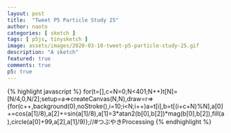 ```yaml
---
layout: post
title:  "Tweet P5 Particle Study 25"
author: naoto
categories: [ sketch ]
tags: [ p5js, tinysketch ]
image: assets/images/2020-03-10-tweet-p5-particle-study-25.gif
description: "A sketch"
featured: true
comments: true
p5: true
---
```


<div id = "p5sketch">
  <!-- p5 instance will be created here -->
</div>

{% highlight javascript %}
for(t=[],c=N=0;N<401;N++)t[N]=[N/4,0,N/2];setup=a=>createCanvas(N,N),draw=r=>{for(c++,background(0),noStroke(),i=10;i<N;i++)a=t[i],b=t[(i+c+N)%N],a[0]+=cos(a[1]/8),a[2]+=sin(a[1]/8),a[1]=3*atan2(b[0],b[2])*mag(b[0],b[2]),fill(a),circle(a[0]+99,a[2],a[1]/9)};//#つぶやきProcessing
{% endhighlight %}

<script>
// Naoto Hieda
// https://creativecommons.org/licenses/by-sa/3.0/
for(t=[],c=N=0;N<401;N++)t[N]=[N/4,0,N/2];setup=a=>createCanvas(N,N).parent('p5sketch'),draw=r=>{for(c++,background(0),noStroke(),i=10;i<N;i++)a=t[i],b=t[(i+c+N)%N],a[0]+=cos(a[1]/8),a[2]+=sin(a[1]/8),a[1]=3*atan2(b[0],b[2])*mag(b[0],b[2]),fill(a),circle(a[0]+99,a[2],a[1]/9)};//#つぶやきProcessing
</script>

